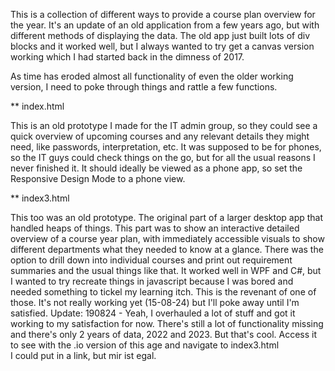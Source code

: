 This is a collection of different ways to provide a course plan overview for the year. It's an update of an old application from a few years ago, but with different methods of displaying the data.
The old app just built lots of div blocks and it worked well, but I always wanted to try get a canvas version working which I had started back in the dimness of 2017.

As time has eroded almost all functionality of even the older working version, I need to poke through things and rattle a few functions. 


** index.html

This is an old prototype I made for the IT admin group, so they could see a quick overview of upcoming courses and any relevant details they might need, like passwords, interpretation, etc.
It was supposed to be for phones, so the IT guys could check things on the go, but for all the usual reasons I never finished it.
It should ideally be viewed as a phone app, so set the Responsive Design Mode to a phone view.

** index3.html

This too was an old prototype. The original part of a larger desktop app that handled heaps of things. This part was to show an interactive detailed overview of a course year plan, with immediately accessible visuals to show different departments what they needed to know at a glance. There was the option to drill down into individual courses and print out requirement summaries and the usual things like that. It worked well in WPF and C#, but I wanted to try recreate things in javascript because I was bored and needed something to tickel my learning itch. This is the revenant of one of those. It's not really working yet (15-08-24) but I'll poke away until I'm satisfied.
Update: 190824 - Yeah, I overhauled a lot of stuff and got it working to my satisfaction for now. There's still a lot of functionality missing and there's only 2 years of data, 2022 and 2023. But that's cool. Access it to see with the  .io version of this age and navigate to index3.html  
I could put in a link, but mir ist egal.
